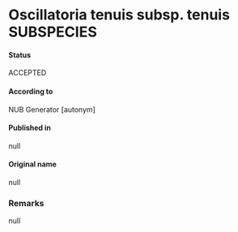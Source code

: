 Oscillatoria tenuis subsp. tenuis SUBSPECIES
=======

#### Status
ACCEPTED

#### According to
NUB Generator [autonym]

#### Published in
null

#### Original name
null

### Remarks
null